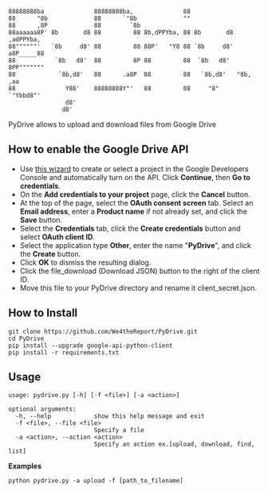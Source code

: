 ```
88888888ba              88888888ba,              88
88      "8b             88      `"8b             ""
88      ,8P             88        `8b
88aaaaaa8P' 8b       d8 88         88 8b,dPPYba, 88 8b       d8  ,adPPYba,
88""""""'   `8b     d8' 88         88 88P'   "Y8 88 `8b     d8' a8P_____88
88           `8b   d8'  88         8P 88         88  `8b   d8'  8PP"""""""
88            `8b,d8'   88      .a8P  88         88   `8b,d8'   "8b,   ,aa
88              Y88'    88888888Y"'   88         88     "8"      `"Ybbd8"'
                d8'                                                         
               d8'             
```

PyDrive allows to upload and download files from Google Drive


## How to enable the Google Drive API

 - Use [this wizard](https://console.developers.google.com/start/api?id=drive) to create or select a project in the Google Developers Console and automatically turn on the API. Click **Continue**, then **Go to credentials**.
 - On the **Add credentials to your project** page, click the **Cancel** button.
 - At the top of the page, select the **OAuth consent screen** tab. Select an **Email address**, enter a **Product name** if not already set, and click the **Save** button.
 - Select the **Credentials** tab, click the **Create credentials** button and select **OAuth client ID**.
 - Select the application type **Other**, enter the name "**PyDrive**", and click the **Create** button.
 - Click **OK** to dismiss the resulting dialog.
 - Click the file_download (Download JSON) button to the right of the client ID.
 - Move this file to your PyDrive directory and rename it client_secret.json.


## How to Install

```
git clone https://github.com/We4theReport/PyDrive.git
cd PyDrive
pip install --upgrade google-api-python-client
pip install -r requirements.txt
```

## Usage

```
usage: pydrive.py [-h] [-f <file>] [-a <action>]

optional arguments:
  -h, --help            show this help message and exit
  -f <file>, --file <file>
                        Specify a file
  -a <action>, --action <action>
                        Specify an action ex.[upload, download, find, list]
```

**Examples**

    python pydrive.py -a upload -f [path_to_filename]
